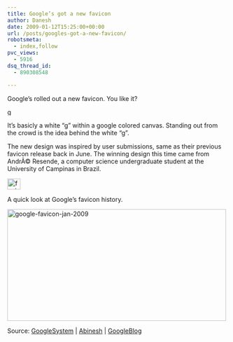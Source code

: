 ```yaml
---
title: Google’s got a new favicon
author: Danesh
date: 2009-01-12T15:25:00+00:00
url: /posts/googles-got-a-new-favicon/
robotsmeta:
  - index,follow
pvc_views:
  - 5916
dsq_thread_id:
  - 890308548

---
```

Google&#8217;s rolled out a new favicon. You like it?

<img loading="lazy" class="alignnone size-full wp-image-1133" title="google-favicon" src="/wp-content/uploads/2009/01/google-favicon.png" alt="google-favicon" width="16" height="16" /> 

It&#8217;s basicly a white &#8220;g&#8221; within a google colored canvas. Standing out from the crowd is the idea behind the white &#8220;g&#8221;.

The new design was inspired by user submissions, same as their previous favicon release back in June. The winning design this time came from AndrÃ© Resende, a computer science undergraduate student at the University of Campinas in Brazil.

<img loading="lazy" class="alignnone size-full wp-image-1134" title="favicon_andre" src="/wp-content/uploads/2009/01/favicon_andre.png" alt="favicon_andre" width="30" height="25" /> 

A quick look at Google&#8217;s favicon history.

<img loading="lazy" class="alignnone size-medium wp-image-1135" title="google-favicon-jan-2009" src="/wp-content/uploads/2009/01/google-favicon-jan-2009-500x255.png" alt="google-favicon-jan-2009" width="500" height="255" srcset="/wp-content/uploads/2009/01/google-favicon-jan-2009-500x255.png 500w, /wp-content/uploads/2009/01/google-favicon-jan-2009.png 572w" sizes="(max-width: 500px) 100vw, 500px" /> 

Source: [GoogleSystem][1] | [Abinesh][2] | [GoogleBlog][3]

 [1]: http://googlesystem.blogspot.com/2009/01/new-google-favicon.html
 [2]: http://www.abinesh.com/delirium/posts/new-google-favicon/
 [3]: http://googleblog.blogspot.com/2009/01/googles-new-favicon.html